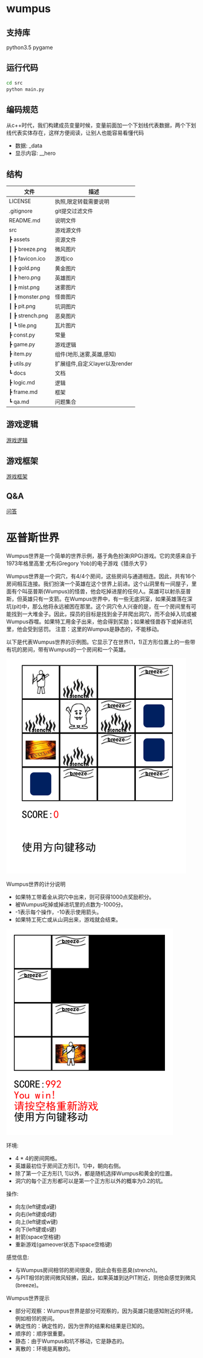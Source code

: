 # wumpus

## 支持库
python3.5 pygame

## 运行代码


```bash
cd src
python main.py
```

## 编码规范


从c++时代，我们构建成员变量时候，变量前面加一个下划线代表数据，两个下划线代表实体存在，这样方便阅读，让别人也能容易看懂代码


- 数据: _data
- 显示内容: __hero


## 结构

文件 | 描述 
---------| ---------
LICENSE | 执照,限定转载需要说明
.gitignore | git提交过滤文件
README.md | 说明文件
src | 游戏源文件
┣ assets | 资源文件
┃ ┣ breeze.png | 微风图片
┃ ┣ favicon.ico | 游戏ico
┃ ┣ gold.png | 黄金图片
┃ ┣ hero.png | 英雄图片
┃ ┣ mist.png | 迷雾图片
┃ ┣ monster.png | 怪兽图片
┃ ┣ pit.png | 坑洞图片
┃ ┣ strench.png | 恶臭图片
┃ ┗ tile.png | 瓦片图片
┣ const.py | 常量
┣ game.py | 游戏逻辑
┣ item.py | 组件(地形,迷雾,英雄,感知)
┣ utils.py | 扩展组件,自定义layer以及render
┗ docs| 文档
  ┣ logic.md | 逻辑
  ┣ frame.md | 框架
  ┗ qa.md | 问题集合


## 游戏逻辑


[游戏逻辑](./docs/logic.md)


## 游戏框架


[游戏框架](./docs/frame.md)


## Q&A


[问答](./docs/qa.md)



# 巫普斯世界


Wumpus世界是一个简单的世界示例，基于角色扮演(RPG)游戏。它的灵感来自于1973年格里高里·尤布(Gregory Yob)的电子游戏《猎杀大亨》


Wumpus世界是一个洞穴，有4/4个房间，这些房间与通道相连。因此，共有16个房间相互连接。我们扮演一个英雄在这个世界上前进。这个山洞里有一间屋子，里面有个叫巫普斯(Wumpus)的怪兽，他会吃掉进屋的任何人。英雄可以射杀巫普斯，但英雄只有一支箭。在Wumpus世界中，有一些无底洞室，如果英雄落在深坑(pit)中，那么他将永远被困在那里。这个洞穴令人兴奋的是，在一个房间里有可能找到一大堆金子。因此，探员的目标是找到金子并爬出洞穴，而不会掉入坑或被Wumpus吞噬。如果特工用金子出来，他会得到奖励；如果被怪兽吞下或掉进坑里，他会受到惩罚。
注意：这里的Wumpus是静态的，不能移动。

以下是代表Wumpus世界的示例图。它显示了在世界(1，1)正方形位置上的一些带有坑的房间，带有Wumpus的一个房间和一个英雄。


![surface](docs/assets/surface.png)



Wumpus世界的计分说明


* 如果特工带着金从洞穴中出来，则可获得1000点奖励积分。
* 被Wumpus吃掉或掉进坑里的点数为-1000分。
* -1表示每个操作，-10表示使用箭头。
* 如果特工死亡或从山洞出来，游戏就会结束。


![surface](docs/assets/win.png)


环境:

* 4 * 4的房间网格。
* 英雄最初位于房间正方形[1，1]中，朝向右侧。
* 除了第一个正方形[1, 1]以外，都是随机选择Wumpus和黄金的位置。
* 洞穴的每个正方形都可以是第一个正方形以外的概率为0.2的坑。


操作:

* 向左(left键或a键)
* 向右(left键或d键)
* 向上(left键或w键)
* 向下(left键或s键)
* 射箭(space空格键)
* 重新游戏(gameover状态下space空格键)



感觉信息:

* 与Wumpus房间相邻的房间很臭，因此会有些恶臭(strench)。
* 与PIT相邻的房间微风轻拂，因此，如果英雄到达PIT附近，则他会感觉到微风(breeze)。


Wumpus世界提示

- 部分可观察：Wumpus世界是部分可观察的，因为英雄只能感知附近的环境，例如相邻的房间。
- 确定性的：确定性的，因为世界的结果和结果是已知的。
- 顺序的：顺序很重要。
- 静态：由于Wumpus和坑不移动，它是静态的。
- 离散的：环境是离散的。





